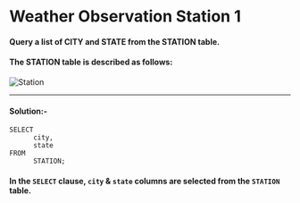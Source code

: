 # Weather Observation Station 1

#### Query a list of CITY and STATE from the STATION table.

#### The STATION table is described as follows:

![Station](https://github.com/user-attachments/assets/9eb6d084-b4b8-4aa8-a772-22575f4ccc08)

---

#### Solution:-
```
SELECT
      city,
      state
FROM
      STATION;
```
#### In the ```SELECT``` clause, ```city``` & ```state``` columns are selected from the ```STATION``` table.
